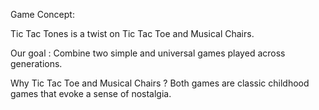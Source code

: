 Game Concept: 

Tic Tac Tones is a twist on Tic Tac Toe and Musical Chairs. 

Our goal :  Combine two simple and universal games played across generations.

Why Tic Tac Toe and Musical Chairs ? Both games are classic childhood games that evoke a sense of nostalgia.


